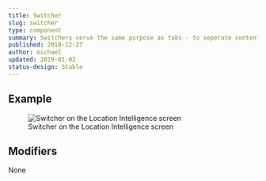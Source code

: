 ```yaml
---
title: Switcher
slug: switcher
type: component
summary: Switchers serve the same purpose as tabs - to seperate content or data of the same type into seperate views. Switchers can be used when there are only two options and when the content below needs more detail.
published: 2018-12-27
author: michael
updated: 2019-01-02
status-design: Stable
---
```


##  Example

<figure>
    <img src="/static/images/switcher.png" alt="Switcher on the Location Intelligence screen">
    <figcaption>Switcher on the Location Intelligence screen</figcaption>
</figure>

## Modifiers
None